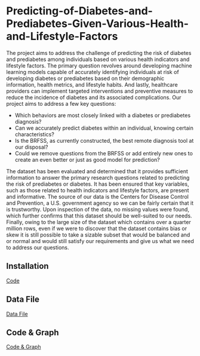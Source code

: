 # Predicting-of-Diabetes-and-Prediabetes-Given-Various-Health-and-Lifestyle-Factors
The project aims to address the challenge of predicting the risk of diabetes and prediabetes among individuals based on various health indicators and lifestyle factors. The primary question revolves around developing machine learning models capable of accurately identifying individuals at risk of developing diabetes or prediabetes based on their demographic information, health metrics, and lifestyle habits. And lastly, healthcare providers can implement targeted interventions and preventive measures to reduce the incidence of diabetes and its associated complications. Our project aims to address a few key questions:

* Which behaviors are most closely linked with a diabetes or prediabetes diagnosis?
* Can we accurately predict diabetes within an individual, knowing certain characteristics?
* Is the BRFSS, as currently constructed, the best remote diagnosis tool at our disposal?
* Could we remove questions from the BRFSS or add entirely new ones to create an even better or just as good model for prediction?

The dataset has been evaluated and determined that it provides sufficient information to answer the primary research questions related to predicting the risk of prediabetes or diabetes. It has been ensured that key variables, such as those related to health indicators and lifestyle factors, are present and informative. The source of our data is the Centers for Disease Control and Prevention, a U.S. government agency so we can be fairly certain that it is trustworthy. Upon inspection of the data, no missing values were found, which further confirms that this dataset should be well-suited to our needs. Finally, owing to the large size of the dataset which contains over a quarter million rows, even if we were to discover that the dataset contains bias or skew it is still possible to take a sizable subset that would be balanced and or normal and would still satisfy our requirements and give us what we need to address our questions.


## Installation
[Code](https://github.com/usamara/Predicting-of-Diabetes-and-Prediabetes-Given-Various-Health-and-Lifestyle-Factors/blob/main/Installation.ipynb)

## Data File
[Data File](https://github.com/usamara/Predicting-of-Diabetes-and-Prediabetes-Given-Various-Health-and-Lifestyle-Factors/blob/main/diabetes_012_health_indicators_BRFSS2015.csv)

## Code & Graph
[Code & Graph](https://github.com/usamara/Data-Exploration-Clustering-on-ALS-patient-data/blob/main/Data%20Exploration%20%26%20Clustering%20on%20ALS%20patient%20data.ipynb)
